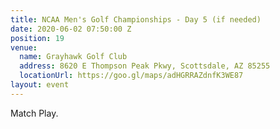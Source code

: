 ```yaml
---
title: NCAA Men's Golf Championships - Day 5 (if needed)
date: 2020-06-02 07:50:00 Z
position: 19
venue:
  name: Grayhawk Golf Club
  address: 8620 E Thompson Peak Pkwy, Scottsdale, AZ 85255
  locationUrl: https://goo.gl/maps/adHGRRAZdnfK3WE87
layout: event
---
```


Match Play.